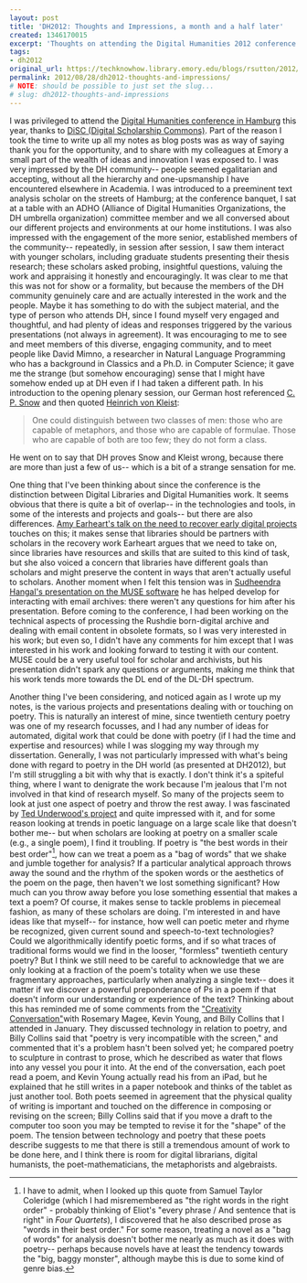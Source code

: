 ```yaml
---
layout: post
title: 'DH2012: Thoughts and Impressions, a month and a half later'
created: 1346170015
excerpt: 'Thoughts on attending the Digital Humanities 2012 conference in Hamburg, DHers as those capable of metaphor and formulae, and poetry in DH.'
tags:
- dh2012
original_url: https://techknowhow.library.emory.edu/blogs/rsutton/2012/08/28/dh2012-thoughts-and-impressions
permalink: 2012/08/28/dh2012-thoughts-and-impressions/
# NOTE: should be possible to just set the slug...
# slug: dh2012-thoughts-and-impressions
---
```

I was privileged to attend the [Digital Humanities conference in Hamburg](http://www.dh2012.uni-hamburg.de/) this year, thanks to [DiSC (Digital Scholarship Commons)](http://web.library.emory.edu/disc). Part of the reason I took the time to write up all my notes as blog posts was as way of saying thank you for the opportunity, and to share with my colleagues at Emory a small part of the wealth of ideas and innovation I was exposed to. I was very impressed by the DH community-- people seemed egalitarian and accepting, without all the hierarchy and one-upsmanship I have encountered elsewhere in Academia. I was introduced to a preeminent text analysis scholar on the streets of Hamburg; at the conference banquet, I sat at a table with an ADHO (Alliance of Digital Humanities Organizations, the DH umbrella organization) committee member and we all conversed about our different projects and environments at our home institutions. I was also impressed with the engagement of the more senior, established members of the community-- repeatedly, in session after session, I saw them interact with younger scholars, including graduate students presenting their thesis research; these scholars asked probing, insightful questions, valuing the work and appraising it honestly and encouragingly. It was clear to me that this was not for show or a formality, but because the members of the DH community genuinely care and are actually interested in the work and the people. Maybe it has something to do with the subject material, and the type of person who attends DH, since I found myself very engaged and thoughtful, and had plenty of ideas and responses triggered by the various presentations (not always in agreement). It was encouraging to me to see and meet members of this diverse, engaging community, and to meet people like David Mimno, a researcher in Natural Language Programming who has a background in Classics and a Ph.D. in Computer Science; it gave me the strange (but somehow encouraging) sense that I might have somehow ended up at DH even if I had taken a different path.  In his introduction to the opening plenary session, our German host referenced [C. P. Snow](http://en.wikipedia.org/wiki/C._P._Snow) and then quoted [Heinrich von Kleist](http://en.wikipedia.org/wiki/Heinrich_von_Kleist):

>One could distinguish between two classes of men: those who are capable of metaphors, and those who are capable of formulae. Those who are capable of both are too few; they do not form a class.

He went on to say that DH proves Snow and Kleist wrong, because there are more than just a few of us-- which is a bit of a strange sensation for me.

One thing that I've been thinking about since the conference is the distinction between Digital Libraries and Digital Humanities work. It seems obvious that there is quite a bit of overlap-- in the technologies and tools, in some of the interests and projects and goals-- but there are also differences.  [Amy Earheart's talk on the need to recover early digital projects](/dh2012/dh2012-lp18-july-19-3d-poetry-recovering-digital-canon-and-code-camps/#recovering-canon) touches on this; it makes sense that libraries should be partners with scholars in the recovery work Earheart argues that we need to take on, since libraries have resources and skills that are suited to this kind of task, but she also voiced a concern that libraries have different goals than scholars and might preserve the content in ways that aren't actually useful to scholars.  Another moment when I felt this tension was in [Sudheendra Hangal's presentation on the MUSE software](/dh2012/dh2012-lp-28-july-20-email-archives-recognizing-thought-and-speech-representation-and-author-analysis/#email-archives) he has helped develop for interacting with email archives: there weren't any questions for him after his presentation.  Before coming to the conference, I had been working on the technical aspects of processing the Rushdie born-digital archive and dealing with email content in obsolete formats, so I was very interested in his work; but even so, I didn't have any comments for him except that I was interested in his work and looking forward to testing it with our content.  MUSE could be a very useful tool for scholar and archivists, but his presentation didn't spark any questions or arguments, making me think that his work tends more towards the DL end of the DL-DH spectrum.

Another thing I've been considering, and noticed again as I wrote up my notes, is the various projects and presentations dealing with or touching on poetry. This is naturally an interest of mine, since twentieth century poetry was one of my research focusses, and I had any number of ideas for automated, digital work that could be done with poetry (if I had the time and expertise and resources) while I was slogging my way through my dissertation.  Generally, I was not particularly impressed with what's being done with regard to poetry in the DH world (as presented at DH2012), but I'm still struggling a bit with why that is exactly.  I don't think it's a spiteful thing, where I want to denigrate the work because I'm jealous that I'm not involved in that kind of research myself. So many of the projects seem to look at just one aspect of poetry and throw the rest away.   I was fascinated by [Ted Underwood's project](/dh2012/dh2012-lp07-july-18-visualizing-poetry-the-english-language-and-vocabulary-in-genre-over-time/#genre-differentiation) and quite impressed with it, and for some reason looking at trends in poetic language on a large scale like that doesn't bother me-- but when scholars are looking at poetry on a smaller scale (e.g., a single poem), I find it troubling.  If poetry is "the best words in their best order"[^1], how can we treat a poem as a "bag of words" that we shake and jumble together for analysis?  If a particular analytical approach throws away the sound and the rhythm of the spoken words or the aesthetics of the poem on the page, then haven't we lost something significant? How much can you throw away before you lose something essential that makes a text a poem? Of course, it makes sense to tackle problems in piecemeal fashion, as many of these scholars are doing. I'm interested in and have ideas like that myself-- for instance, how well can poetic meter and rhyme be recognized, given current sound and speech-to-text technologies? Could we algorithmically identify poetic forms, and if so what traces of traditional forms would we find in the looser, "formless" twentieth century poetry? But I think we still need to be careful to acknowledge that we are only looking at a fraction of the poem's totality when we use these fragmentary approaches, particularly when analyzing a single text-- does it matter if we discover a powerful preponderance of Ps in a poem if that doesn't inform our understanding or experience of the text? Thinking about this has reminded me of some comments from the ["Creativity Conversation"](http://creativity.emory.edu/programs/creativity-conversations/index.html)with Rosemary Magee, Kevin Young, and Billy Collins that I attended in January. They discussed technology in relation to poetry, and Billy Collins said that "poetry is very incompatible with the screen," and commented that it's a problem hasn't been solved yet; he compared poetry to sculpture in contrast to prose, which he described as water that flows into any vessel you pour it into. At the end of the conversation, each poet read a poem, and Kevin Young actually read his from an iPad, but he explained that he still writes in a paper notebook and thinks of the tablet as just another tool. Both poets seemed in agreement that the physical quality of writing is important and touched on the difference in composing or revising on the screen; Billy Collins said that if you move a draft to the computer too soon you may be tempted to revise it for the "shape" of the poem. The tension between technology and poetry that these poets describe suggests to me that there is still a tremendous amount of work to be done here, and I think there is room for digital librarians, digital humanists, the poet-mathematicians, the metaphorists and algebraists.

[^1]: I have to admit, when I looked up this quote from Samuel Taylor Coleridge (which I had misremembered as "the right words in the right order" - probably thinking of Eliot's "every phrase / And sentence that is right" in _Four Quartets_), I discovered that he also described prose as "words in their best order." For some reason, treating a novel as a "bag of words" for analysis doesn't bother me nearly as much as it does with poetry-- perhaps because novels have at least the tendency towards the "big, baggy monster", although maybe this is due to some kind of genre bias.
